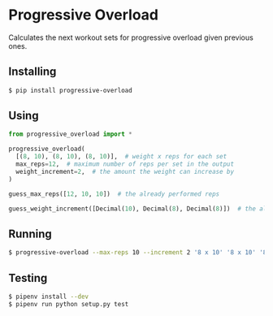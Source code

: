 # Progressive Overload

Calculates the next workout sets for progressive overload given previous
ones.

## Installing

```sh
$ pip install progressive-overload
```

## Using

```py
from progressive_overload import *

progressive_overload(
  [(8, 10), (8, 10), (8, 10)],  # weight x reps for each set
  max_reps=12,  # maximum number of reps per set in the output
  weight_increment=2,  # the amount the weight can increase by
)

guess_max_reps([12, 10, 10])  # the already performed reps

guess_weight_increment([Decimal(10), Decimal(8), Decimal(8)])  # the already performed weights
```

## Running

```sh
$ progressive-overload --max-reps 10 --increment 2 '8 x 10' '8 x 10' '8 x 10'
```

## Testing

```sh
$ pipenv install --dev
$ pipenv run python setup.py test
```
